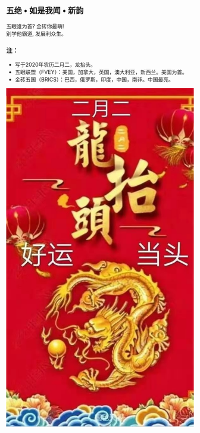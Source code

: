 ## 五绝 • 如是我闻 • 新韵
五眼谁为首? 金砖你最萌!\
别学他霸道, 发展利众生。

### 注：
- 写于2020年农历二月二，龙抬头。
- 五眼联盟（FVEY）：美国，加拿大，英国，澳大利亚，新西兰。美国为首。 
- 金砖五国（BRICS）：巴西，俄罗斯，印度，中国，南非。中国最亮。

![](01.jpg)
